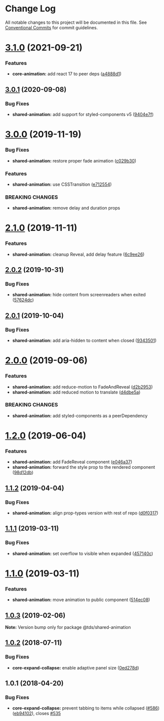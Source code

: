 # Change Log

All notable changes to this project will be documented in this file.
See [Conventional Commits](https://conventionalcommits.org) for commit guidelines.

# [3.1.0](https://github.com/telus/tds/compare/@tds/shared-animation@3.0.1...@tds/shared-animation@3.1.0) (2021-09-21)


### Features

* **core-animation:** add react 17 to peer deps ([a4888d1](https://github.com/telus/tds/commit/a4888d17ab1e00487180caf98fabed05af98b893))





## [3.0.1](https://github.com/telus/tds/compare/@tds/shared-animation@3.0.0...@tds/shared-animation@3.0.1) (2020-09-08)


### Bug Fixes

* **shared-animation:** add support for styled-components v5 ([9404e7f](https://github.com/telus/tds/commit/9404e7f0a073f62e8237a3c49d1431314ffe024e))





# [3.0.0](https://github.com/telus/tds/compare/@tds/shared-animation@2.1.0...@tds/shared-animation@3.0.0) (2019-11-19)


### Bug Fixes

* **shared-animation:** restore proper fade animation ([c029b30](https://github.com/telus/tds/commit/c029b30))


### Features

* **shared-animation:** use CSSTransition ([e712554](https://github.com/telus/tds/commit/e712554))


### BREAKING CHANGES

* **shared-animation:** remove delay and duration props





# [2.1.0](https://github.com/telusdigital/tds/compare/@tds/shared-animation@2.0.2...@tds/shared-animation@2.1.0) (2019-11-11)


### Features

* **shared-animation:** cleanup Reveal, add delay feature ([6c9ee26](https://github.com/telusdigital/tds/commit/6c9ee26))





## [2.0.2](https://github.com/telusdigital/tds/compare/@tds/shared-animation@2.0.1...@tds/shared-animation@2.0.2) (2019-10-31)


### Bug Fixes

* **shared-animation:** hide content from screenreaders when exited ([57624dc](https://github.com/telusdigital/tds/commit/57624dc))





## [2.0.1](https://github.com/telusdigital/tds/compare/@tds/shared-animation@2.0.0...@tds/shared-animation@2.0.1) (2019-10-04)


### Bug Fixes

* **shared-animation:** add aria-hidden to content when closed ([9343501](https://github.com/telusdigital/tds/commit/9343501))





# [2.0.0](https://github.com/telusdigital/tds/compare/@tds/shared-animation@1.2.0...@tds/shared-animation@2.0.0) (2019-09-06)


### Features

* **shared-animation:** add reduce-motion to FadeAndReveal ([d2b2953](https://github.com/telusdigital/tds/commit/d2b2953))
* **shared-animation:** add reduced motion to translate ([d4dbe5a](https://github.com/telusdigital/tds/commit/d4dbe5a))


### BREAKING CHANGES

* **shared-animation:** add styled-components as a peerDependency





# [1.2.0](https://github.com/telusdigital/tds/compare/@tds/shared-animation@1.1.2...@tds/shared-animation@1.2.0) (2019-06-04)

### Features

- **shared-animation:** add FadeReveal component ([e046a37](https://github.com/telusdigital/tds/commit/e046a37))
- **shared-animation:** forward the style prop to the rendered component ([98d12db](https://github.com/telusdigital/tds/commit/98d12db))

## [1.1.2](https://github.com/telusdigital/tds/compare/@tds/shared-animation@1.1.1...@tds/shared-animation@1.1.2) (2019-04-04)

### Bug Fixes

- **shared-animation:** align prop-types version with rest of repo ([d0f0317](https://github.com/telusdigital/tds/commit/d0f0317))

## [1.1.1](https://github.com/telusdigital/tds/compare/@tds/shared-animation@1.1.0...@tds/shared-animation@1.1.1) (2019-03-11)

### Bug Fixes

- **shared-animation:** set overflow to visible when expanded ([457140c](https://github.com/telusdigital/tds/commit/457140c))

# [1.1.0](https://github.com/telusdigital/tds/compare/@tds/shared-animation@1.0.3...@tds/shared-animation@1.1.0) (2019-03-11)

### Features

- **shared-animation:** move animation to public component ([514ec08](https://github.com/telusdigital/tds/commit/514ec08))

## [1.0.3](https://github.com/telus/tds-core/compare/@tds/shared-animation@1.0.2...@tds/shared-animation@1.0.3) (2019-02-06)

**Note:** Version bump only for package @tds/shared-animation

<a name="1.0.2"></a>

## [1.0.2](https://github.com/telus/tds-core/compare/@tds/shared-animation@1.0.1...@tds/shared-animation@1.0.2) (2018-07-11)

### Bug Fixes

- **core-expand-collapse:** enable adaptive panel size ([0ed278d](https://github.com/telus/tds-core/commit/0ed278d))

<a name="1.0.1"></a>

## 1.0.1 (2018-04-20)

### Bug Fixes

- **core-expand-collapse:** prevent tabbing to items while collapsed ([#586](https://github.com/telusdigital/tds-core/issues/586)) ([eb94102](https://github.com/telusdigital/tds-core/commit/eb94102)), closes [#535](https://github.com/telusdigital/tds-core/issues/535)
